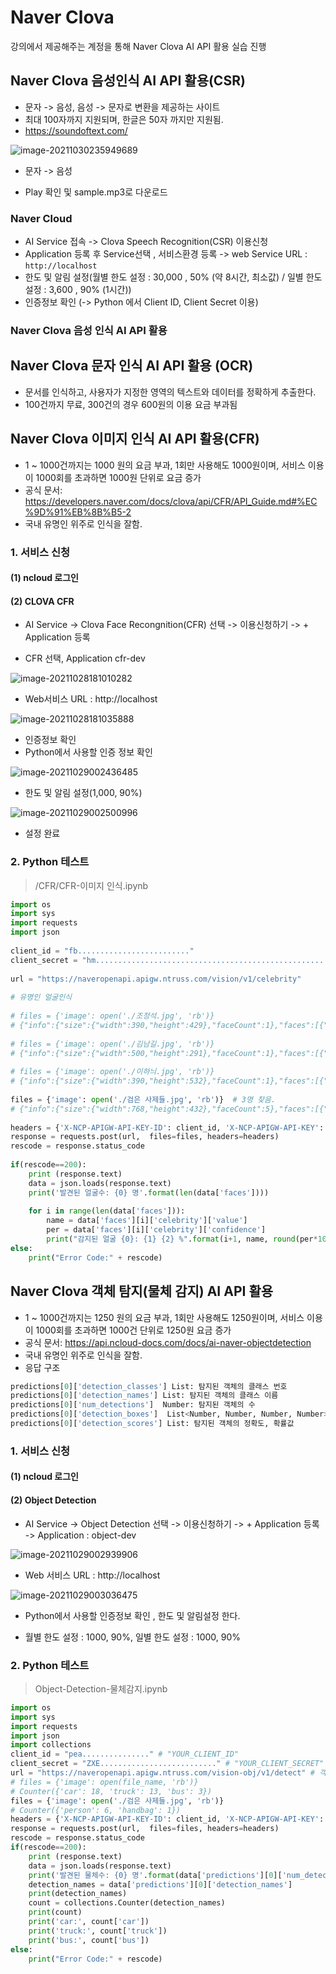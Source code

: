 # Naver Clova

강의에서 제공해주는 계정을 통해 Naver Clova AI API 활용 실습 진행



## Naver Clova 음성인식 AI API 활용(CSR)

- 문자 -> 음성, 음성 -> 문자로 변환을 제공하는 사이트
- 최대 100자까지 지원되며, 한글은 50자 까지만 지원됨.  
- https://soundoftext.com/

![image-20211030235949689](NaverClova_AI_1028.assets/image-20211030235949689.png)

- 문자 -> 음성

- Play 확인 및 sample.mp3로 다운로드



### Naver Cloud 

- AI Service 접속 -> Clova Speech Recognition(CSR) 이용신청
- Application 등록 후 Service선택 , 서비스환경 등록 -> web Service URL : `http://localhost`
- 한도 및 알림 설정(월별 한도 설정 : 30,000 , 50% (약 8시간, 최소값) / 일별 한도 설정 :  3,600 , 90% (1시간))
- 인증정보 확인 (-> Python 에서 Client ID, Client Secret 이용)



### Naver Clova 음성 인식 AI API 활용





## Naver Clova 문자 인식 AI API 활용 (OCR)

- 문서를 인식하고, 사용자가 지정한 영역의 텍스트와 데이터를 정확하게 추출한다.
- 100건까지 무료, 300건의 경우 600원의 이용 요금 부과됨



## Naver Clova 이미지 인식 AI API 활용(CFR)

- 1 ~ 1000건까지는 1000 원의 요금 부과, 1회만 사용해도 1000원이며, 서비스 이용이 1000회를 초과하면 1000원 단위로 요금 증가
- 공식 문서: https://developers.naver.com/docs/clova/api/CFR/API_Guide.md#%EC%9D%91%EB%8B%B5-2
- 국내 유명인 위주로 인식을 잘함.



### 1. 서비스 신청

#### (1) ncloud 로그인

#### (2) CLOVA CFR

- AI Service -> Clova Face Recongnition(CFR) 선택 -> 이용신청하기 -> 
  \+ Application 등록 

- CFR 선택, Application cfr-dev

![image-20211028181010282](NaverClova_AI_1028.assets/image-20211028181010282.png)

- Web서비스 URL : http://localhost

![image-20211028181035888](NaverClova_AI_1028.assets/image-20211028181035888.png)

- 인증정보 확인
- Python에서 사용할 인증 정보 확인

![image-20211029002436485](NaverClova_AI_1028.assets/image-20211029002436485.png)

- 한도 및 알림 설정(1,000, 90%)

![image-20211029002500996](NaverClova_AI_1028.assets/image-20211029002500996.png)

- 설정 완료



### 2. Python 테스트

> /CFR/CFR-이미지 인식.ipynb

```python
import os
import sys
import requests
import json
 
client_id = "fb........................."
client_secret = "hm....................................................."
 
url = "https://naveropenapi.apigw.ntruss.com/vision/v1/celebrity" 
 
# 유명인 얼굴인식
 
# files = {'image': open('./조정석.jpg', 'rb')}
# {"info":{"size":{"width":390,"height":429},"faceCount":1},"faces":[{"celebrity":{"value":"조정석","confidence":1.0}}]}
 
# files = {'image': open('./김남길.jpg', 'rb')}
# {"info":{"size":{"width":500,"height":291},"faceCount":1},"faces":[{"celebrity":{"value":"김남길","confidence":0.18698}}]}
 
# files = {'image': open('./이하늬.jpg', 'rb')}
# {"info":{"size":{"width":390,"height":532},"faceCount":1},"faces":[{"celebrity":{"value":"이하늬","confidence":1.0}}]}
 
files = {'image': open('./검은 사제들.jpg', 'rb')}  # 3명 찾음.
# {"info":{"size":{"width":768,"height":432},"faceCount":5},"faces":[{"celebrity":{"value":"문지인","confidence":0.105306}},{"celebrity":{"value":"이하늬","confidence":1.0}},{"celebrity":{"value":"최필립","confidence":0.207688}},{"celebrity":{"value":"김남길","confidence":0.357709}},{"celebrity":{"value":"김성균","confidence":0.958674}}]}
 
headers = {'X-NCP-APIGW-API-KEY-ID': client_id, 'X-NCP-APIGW-API-KEY': client_secret }
response = requests.post(url,  files=files, headers=headers)
rescode = response.status_code
 
if(rescode==200):
    print (response.text)
    data = json.loads(response.text)
    print('발견된 얼굴수: {0} 명'.format(len(data['faces'])))
    
    for i in range(len(data['faces'])):
        name = data['faces'][i]['celebrity']['value']
        per = data['faces'][i]['celebrity']['confidence']
        print("감지된 얼굴 {0}: {1} {2} %".format(i+1, name, round(per*100)))
else:
    print("Error Code:" + rescode)
```



## Naver Clova 객체 탐지(물체 감지) AI API 활용

- 1 ~ 1000건까지는 1250 원의 요금 부과, 1회만 사용해도 1250원이며, 서비스 이용이 1000회를 초과하면 1000건 단위로 1250원 요금 증가
- 공식 문서: https://api.ncloud-docs.com/docs/ai-naver-objectdetection
- 국내 유명인 위주로 인식을 잘함.
- 응답 구조

```python
predictions[0]['detection_classes'] List: 탐지된 객체의 클래스 번호
predictions[0]['detection_names'] List: 탐지된 객체의 클래스 이름
predictions[0]['num_detections']  Number: 탐지된 객체의 수
predictions[0]['detection_boxes']  List<Number, Number, Number, Number>: 탐지된 객체의 바운딩 박스 좌표 (x1, y1, x2, y2)
predictions[0]['detection_scores'] List: 탐지된 객체의 정확도, 확률값
```



### 1. 서비스 신청

#### (1) ncloud 로그인

#### (2) Object Detection

- AI Service -> Object Detection 선택 -> 이용신청하기 -> 
  \+ Application 등록 -> Application : object-dev

![image-20211029002939906](NaverClova_AI_1028.assets/image-20211029002939906.png)

- Web 서비스 URL : http://localhost

![image-20211029003036475](NaverClova_AI_1028.assets/image-20211029003036475.png)

- Python에서 사용할 인증정보 확인 , 한도 및 알림설정 한다.

- 월별 한도 설정 : 1000, 90%, 일별 한도 설정 : 1000, 90%



### 2. Python 테스트

> Object-Detection-물체감지.ipynb

```python
import os
import sys
import requests
import json
import collections
client_id = "pea..............." # "YOUR_CLIENT_ID"
client_secret = "ZXE.........................." # "YOUR_CLIENT_SECRET"
url = "https://naveropenapi.apigw.ntruss.com/vision-obj/v1/detect" # 객체 인식
# files = {'image': open(file_name, 'rb')}
# Counter({'car': 18, 'truck': 13, 'bus': 3})
files = {'image': open('./검은 사제들.jpg', 'rb')}
# Counter({'person': 6, 'handbag': 1})
headers = {'X-NCP-APIGW-API-KEY-ID': client_id, 'X-NCP-APIGW-API-KEY': client_secret }
response = requests.post(url,  files=files, headers=headers)
rescode = response.status_code
if(rescode==200):
    print (response.text)
    data = json.loads(response.text)
    print('발견된 물체수: {0} 명'.format(data['predictions'][0]['num_detections']))
    detection_names = data['predictions'][0]['detection_names']
    print(detection_names)
    count = collections.Counter(detection_names)
    print(count)
    print('car:', count['car'])
    print('truck:', count['truck'])
    print('bus:', count['bus'])
else:
    print("Error Code:" + rescode)
```











